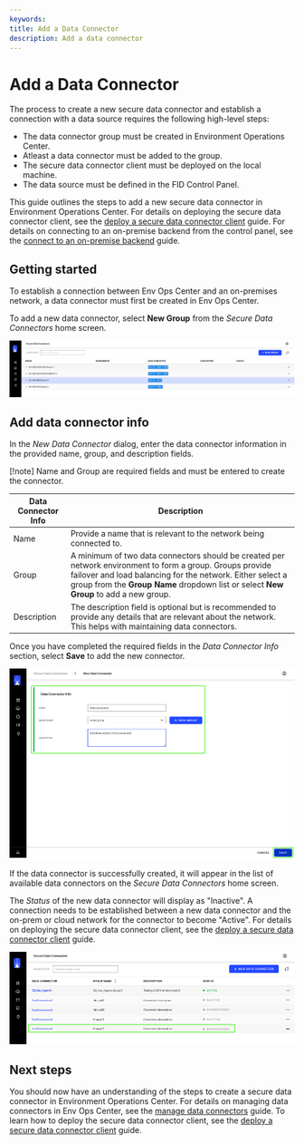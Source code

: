 ```yaml
---
keywords:
title: Add a Data Connector
description: Add a data connector
---
```

# Add a Data Connector

The process to create a new secure data connector and establish a connection with a data source requires the following high-level steps:

- The data connector group must be created in Environment Operations Center.
- Atleast a data connector must be added to the group.
- The secure data connector client must be deployed on the local machine.
- The data source must be defined in the FID Control Panel. 

This guide outlines the steps to add a new secure data connector in Environment Operations Center. For details on deploying the secure data connector client, see the [deploy a secure data connector client](deploy-sdc-client.md) guide. For details on connecting to an on-premise backend from the control panel, see the [connect to an on-premise backend](...) guide.

## Getting started

To establish a connection between Env Ops Center and an on-premises network, a data connector must first be created in Env Ops Center.

To add a new data connector, select **New Group** from the *Secure Data Connectors* home screen.

![image description](images/new-group.png)

## Add data connector info

In the *New Data Connector* dialog, enter the data connector information in the provided name, group, and description fields.

[!note] Name and Group are required fields and must be entered to create the connector.

| Data Connector Info | Description |
| ------------------- | ----------- |
| Name | Provide a name that is relevant to the network being connected to. |
| Group | A minimum of two data connectors should be created per network environment to form a group. Groups provide failover and load balancing for the network. Either select a group from the **Group Name** dropdown list or select **New Group** to add a new group. | 
| Description | The description field is optional but is recommended to provide any details that are relevant about the network. This helps with maintaining data connectors. |

Once you have completed the required fields in the *Data Connector Info* section, select **Save** to add the new connector.

![image description](images/save-connector.png)

If the data connector is successfully created, it will appear in the list of available data connectors on the *Secure Data Connectors* home screen.

The *Status* of the new data connector will display as "Inactive". A connection needs to be established between a new data connector and the on-prem or cloud network for the connector to become "Active". For details on deploying the secure data connector client, see the [deploy a secure data connector client](deploy-sdc-client.md) guide.

![image description](images/new-connector-created.png)

## Next steps

You should now have an understanding of the steps to create a secure data connector in Environment Operations Center. For details on managing data connectors in Env Ops Center, see the [manage data connectors](manage-data-connectors.md) guide. To learn how to deploy the secure data connector client, see the [deploy a secure data connector client](deploy-sdc-client.md) guide.
